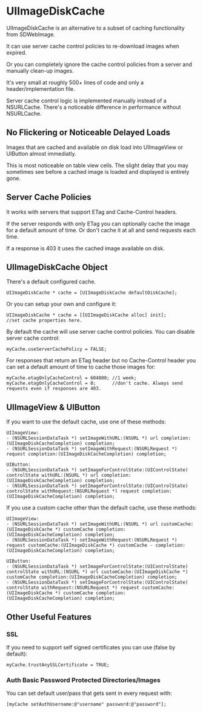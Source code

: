 # UIImageDiskCache

UIImageDiskCache is an alternative to a subset of caching functionality from SDWebImage.

It can use server cache control policies to re-download images when expired.

Or you can completely ignore the cache control policies from a server and manually clean-up images.

It's very small at roughly 500+ lines of code and only a header/implementation file.

Server cache control logic is implemented manually instead of a NSURLCache. There's a noticeable difference in
performance without NSURLCache.

## No Flickering or Noticeable Delayed Loads

Images that are cached and available on disk load into UIImageView or UIButton almost immediatly.

This is most noticeable on table view cells. The slight delay that you may sometimes see before a cached image is loaded and displayed is entirely gone.

## Server Cache Policies

It works with servers that support ETag and Cache-Control headers.

If the server responds with only ETag you can optionally cache the image for a default amount of time. Or don't cache it at all and send requests each time.

If a response is 403 it uses the cached image available on disk.

## UIImageDiskCache Object

There's a default configured cache.

````
UIImageDiskCache * cache = [UIImageDiskCache defaultDiskCache];
````

Or you can setup your own and configure it:

````
UIImageDiskCache * cache = [[UIImageDiskCache alloc] init];
//set cache properties here.
````

By default the cache will use server cache control policies. You can disable server cache control:

````
myCache.useServerCachePolicy = FALSE;
````

For responses that return an ETag header but no Cache-Control header you can set a default amount of time to cache those images for:

````
myCache.etagOnlyCacheControl = 604800; //1 week;
myCache.etagOnlyCacheControl = 0;      //don't cache. Always send requests even if responses are 403.
````

## UIImageView & UIButton

If you want to use the default cache, use one of these methods:

````
UIImageView:
- (NSURLSessionDataTask *) setImageWithURL:(NSURL *) url completion:(UIImageDiskCacheCompletion) completion;
- (NSURLSessionDataTask *) setImageWithRequest:(NSURLRequest *) request completion:(UIImageDiskCacheCompletion) completion;

UIButton:
- (NSURLSessionDataTask *) setImageForControlState:(UIControlState) controlState withURL:(NSURL *) url completion:(UIImageDiskCacheCompletion) completion;
- (NSURLSessionDataTask *) setImageForControlState:(UIControlState) controlState withRequest:(NSURLRequest *) request completion:(UIImageDiskCacheCompletion) completion;
````

If you use a custom cache other than the default cache, use these methods:

````
UIImageView:
- (NSURLSessionDataTask *) setImageWithURL:(NSURL *) url customCache:(UIImageDiskCache *) customCache completion:(UIImageDiskCacheCompletion) completion;
- (NSURLSessionDataTask *) setImageWithRequest:(NSURLRequest *) request customCache:(UIImageDiskCache *) customCache - completion:(UIImageDiskCacheCompletion) completion;

UIButton:
- (NSURLSessionDataTask *) setImageForControlState:(UIControlState) controlState withURL:(NSURL *) url customCache:(UIImageDiskCache *) customCache completion:(UIImageDiskCacheCompletion) completion;
- (NSURLSessionDataTask *) setImageForControlState:(UIControlState) controlState withRequest:(NSURLRequest *) request customCache:(UIImageDiskCache *) customCache completion:(UIImageDiskCacheCompletion) completion;
````

## Other Useful Features

### SSL

If you need to support self signed certificates you can use (false by default):

````
myCache.trustAnySSLCertificate = TRUE;
````

### Auth Basic Password Protected Directories/Images

You can set default user/pass that gets sent in every request with:

````
[myCache setAuthUsername:@"username" password:@"password"];
````

